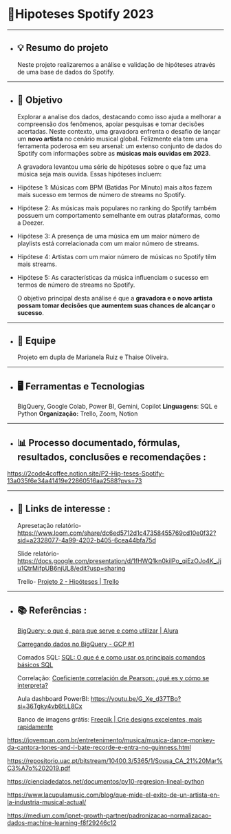 # 🎼Hipoteses Spotify 2023 
 ___________________________________________________________________________________

- ## **💡 Resumo do projeto** 
  Neste projeto realizaremos a análise e validação de hipóteses através de uma base de dados do Spotify.
___________________________________________________________________________________
- ## **🎯 Objetivo**
  Explorar a analise dos dados, destacando como isso ajuda a melhorar a compreensão dos fenômenos, apoiar pesquisas e tomar decisões acertadas.
  Neste contexto, uma gravadora enfrenta o desafio de lançar um **novo artista** no cenário musical global. Felizmente ela tem uma ferramenta poderosa em seu arsenal: um extenso conjunto de dados do Spotify com informações sobre as **músicas mais ouvidas em 2023**.

  A gravadora levantou uma série de hipóteses sobre o que faz uma música seja mais ouvida. Essas hipóteses incluem:

- Hipótese 1: Músicas com BPM (Batidas Por Minuto) mais altos fazem mais sucesso em termos de número de streams no Spotify.
- Hipótese 2: As músicas mais populares no ranking do Spotify também possuem um comportamento semelhante em outras plataformas, como a Deezer.
- Hipótese 3: A presença de uma música em um maior número de playlists está correlacionada com um maior número de streams.
- Hipótese 4: Artistas com um maior número de músicas no Spotify têm mais streams.
- Hipótese 5: As características da música influenciam o sucesso em termos de número de streams no Spotify.

  O objetivo principal desta análise é que a **gravadora e o novo artista possam tomar decisões que aumentem suas chances de alcançar o sucesso**.
___________________________________________________________________________________
- ## **👥 Equipe**
  Projeto em dupla de Marianela Ruiz e Thaise Oliveira.
___________________________________________________________________________________
- ## **🖥️ Ferramentas e Tecnologias**
  BigQuery, Google Colab, Power BI, Gemini, Copilot
**Linguagens**: SQL e Python
**Organização:** Trello, Zoom, Notion
___________________________________________________________________________________
- ## **📊 Processo documentado, fórmulas, resultados, conclusões e recomendações** :
 https://2code4coffee.notion.site/P2-Hip-teses-Spotify-13a035f6e34a41419e22860516aa2588?pvs=73
___________________________________________________________________________________
- ## **🔗 Links de interesse** :

  Apresetação relatório- https://www.loom.com/share/dc6ed5712d1c47358455769cd10e0f32?sid=a2328077-4a99-4202-b405-6cea44bfa75d
  
  Slide relatório- https://docs.google.com/presentation/d/1fHWQ1kn0kilPo_qiEzOJo4K_Jju1QtrMifpUB6njUL8/edit?usp=sharing

  Trello- [Projeto 2 - Hipóteses | Trello](https://trello.com/b/pZ7vo8N5/projeto-2-hipoteses)
___________________________________________________________________________________
- ## **📚 Referências** :
  [BigQuery: o que é, para que serve e como utilizar | Alura](https://www.alura.com.br/artigos/bigquery-para-que-serve-como-utilizar?utm_term=&utm_campaign=%5BSearch%5D+%5BPerformance%5D+-+Dynamic+Search+Ads+-+Artigos+e+Conte%C3%BAdos&utm_source=adwords&utm_medium=ppc&hsa_acc=7964138385&hsa_cam=11384329873&hsa_grp=111087461203&hsa_ad=687448474447&hsa_src=g&hsa_tgt=aud-456779235794:dsa-425656816943&hsa_kw=&hsa_mt=&hsa_net=adwords&hsa_ver=3&gad_source=1&gclid=Cj0KCQjwq86wBhDiARIsAJhuphmCE0WjNGVaoAzgNOQIrBU5jH7v00qUhNtGB7E1kQgPB3MODpJ03pQaArJGEALw_wcB)

  [Carregando dados no BigQuery - GCP #1](https://www.youtube.com/watch?v=7kxfYxgUoB8)

  Comados SQL: [SQL: O que é e como usar os principais comandos básicos SQL](https://blog.betrybe.com/sql/)

  Correlação: [Coeficiente correlación de Pearson: ¿qué es y cómo se interpreta?](https://www.cimec.es/coeficiente-correlacion-pearson/)

  Aula dashboard PowerBI: https://youtu.be/G_Xe_d37TBo?si=36Tgky4vb6tLL8Cx

  Banco de imagens grátis: [Freepik | Crie designs excelentes, mais rapidamente](https://br.freepik.com/)

 https://jovempan.com.br/entretenimento/musica/musica-dance-monkey-da-cantora-tones-and-i-bate-recorde-e-entra-no-guinness.html
  
  https://repositorio.uac.pt/bitstream/10400.3/5365/1/Sousa_CA_21%20Mar%C3%A7o%202019.pdf
  
  https://cienciadedatos.net/documentos/py10-regresion-lineal-python

  https://www.lacupulamusic.com/blog/que-mide-el-exito-de-un-artista-en-la-industria-musical-actual/

  https://medium.com/ipnet-growth-partner/padronizacao-normalizacao-dados-machine-learning-f8f29246c12
